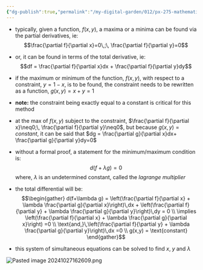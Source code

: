 ```yaml
---
{"dg-publish":true,"permalink":"/my-digital-garden/012/px-275-mathematical-methods/a-differentiation/2-advanced-a3-a4-and-a5/px-275-a5-lagrange-multipliers/","created":"2024-11-25T10:50:32.000+00:00","updated":"2024-11-26T10:04:13.382+00:00"}
---
```


-  typically, given a function, $f(x,y)$, a maxima or a minima can be found via the partial derivatives, ie: 
$$\frac{\partial f}{\partial x}=0\,;\, \frac{\partial f}{\partial y}=0$$
- or, it can be found in terms of the total derivative, ie: 
$$df = \frac{\partial f}{\partial x}dx + \frac{\partial f}{\partial y}dy$$
- if the maximum or minimum of the function, $f(x,y)$, with respect to a constraint, $y=1-x$, is to be found, the constraint needs to be rewritten as a function, $g(x,y)=x+y=1$ 
- **note:** the constraint being exactly equal to a constant is critical for this method

- at the max of $f(x,y)$ subject to the constraint, $\frac{\partial f}{\partial x}\neq0;\, \frac{\partial f}{\partial y}\neq0$, but because $g(x,y)=constant$, it can be said that $dg = \frac{\partial g}{\partial x}dx+ \frac{\partial g}{\partial y}dy=0$
- without a formal proof, a statement for the minimum/maximum condition is: $$d(f+\lambda g)=0$$
	where, $\lambda$ is an undetermined constant, called the *lagrange multiplier*
- the total differential will be: 
$$\begin{gather} 
	d(f+\lambda g) = \left(\frac{\partial f}{\partial x} + \lambda \frac{\partial g}{\partial x}\right)\,dx + \left(\frac{\partial f}{\partial y} + \lambda \frac{\partial g}{\partial y}\right)\,dy = 0 \\
	\implies \left(\frac{\partial f}{\partial x} + \lambda \frac{\partial g}{\partial x}\right) =0 \\
	\text{and,}\,\left(\frac{\partial f}{\partial y} + \lambda \frac{\partial g}{\partial y}\right)\,dx =0 \\
	g(x,y) = \text{constant}
\end{gather}$$
- this system of simultaneous equations can be solved to find $x,\;y\;\text{and } \lambda$ 

![Pasted image 20241027162609.png](/img/user/pics/Pasted%20image%2020241027162609.png)
